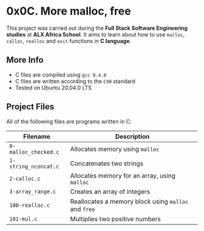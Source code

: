 # 0x0C. More malloc, free
This project was carried out during the **Full Stack Software Engineering studies** at **ALX Africa School**. It aims to learn about how to use `malloc`, `calloc`, `realloc` and `exit` functions in **C language**.

## More Info
* C files are compiled using `gcc 9.4.0`
* C files are written according to the `C90` standard
* Tested on Ubuntu 20.04.0 LTS

## Project Files
All of the following files are programs written in C:

| Filename | Description |
| -------- | ----------- |
| `0-malloc_checked.c` | Allocates memory using `malloc` |
| `1-string_nconcat.c` | Concatenates two strings |
| `2-calloc.c` | Allocates memory for an array, using `malloc` |
| `3-array_range.c` | Creates an array of integers |
| `100-realloc.c` | Reallocates a memory block using `malloc` and `free` |
| `101-mul.c` | Multiplies two positive numbers |
